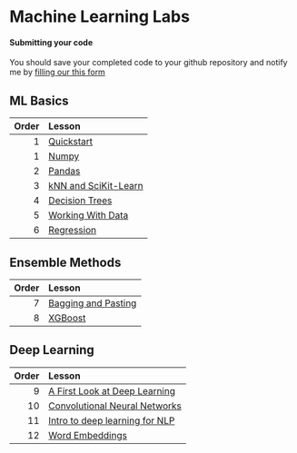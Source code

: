 # Machine Learning Labs

#### Submitting your code

You should save your completed code to your github repository and notify me by [filling our this form](https://forms.gle/U5HYHJdKaR5vDtSM9)

##

## ML Basics

| Order | Lesson                                         |
| ----: | :--------------------------------------------- |
|     1 | [Quickstart](Quickstart.ipynb)
|     1 | [Numpy](Numpy.ipynb)                           |
|     2 | [Pandas](Pandas.ipynb)                         |
|     3 | [kNN and SciKit-Learn](intro_to_sklearn.ipynb) |
|     4 | [Decision Trees](decision_trees.ipynb)         |
|     5 | [Working With Data](WorkingWithData.ipynb)     |
|     6 | [Regression](regression.ipynb)                 |

## Ensemble Methods

| Order | Lesson                                         |
| ----: | :--------------------------------------------- |
|     7 | [Bagging and Pasting](bagging_n_pasting.ipynb) |
|     8 | [XGBoost](xgboostLab.ipynb)                    |

## Deep Learning

| Order | Lesson                                                               |
| ----: | :------------------------------------------------------------------- |
|     9 | [A First Look at Deep Learning](A_first_look_at_deep_learning.ipynb) |
|    10 | [Convolutional Neural Networks](CNN_dogs_N_cats.ipynb)               |
|    11 | [Intro to deep learning for NLP](deepLearningNLP.ipynb)              |
|    12 | [Word Embeddings](word_embeddings.ipynb)                             |
